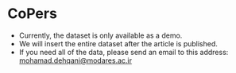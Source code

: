 # CoPers
- Currently, the dataset is only available as a demo.
- We will insert the entire dataset after the article is published.
- If you need all of the data, please send an email to this address: mohamad.dehqani@modares.ac.ir

